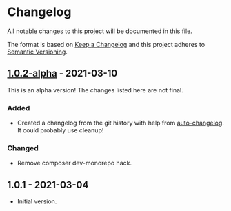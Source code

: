 # Changelog

All notable changes to this project will be documented in this file.

The format is based on [Keep a Changelog](https://keepachangelog.com/en/1.0.0/)
and this project adheres to [Semantic Versioning](https://semver.org/spec/v2.0.0.html).

## [1.0.2-alpha] - 2021-03-10

This is an alpha version! The changes listed here are not final.

### Added
- Created a changelog from the git history with help from [auto-changelog](https://www.npmjs.com/package/auto-changelog). It could probably use cleanup!

### Changed
- Remove composer dev-monorepo hack.

## 1.0.1 - 2021-03-04

- Initial version.

[1.0.2-alpha]: https://github.com/Automattic/jetpack-debug-helper/compare/v1.0.1...v1.0.2-alpha
